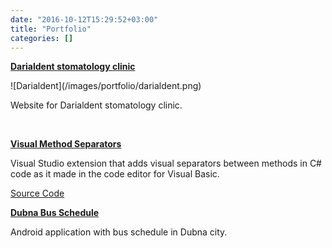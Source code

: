 ```yaml
---
date: "2016-10-12T15:29:52+03:00"
title: "Portfolio"
categories: []
---
```


[**Darialdent stomatology clinic**](http://www.darialdent.ru)

<span class="alignleft">
![Darialdent](/images/portfolio/darialdent.png)
</span>

Website for Darialdent stomatology clinic.



<div class="clearfix"></div>

<br>

[**Visual Method Separators**](https://visualstudiogallery.msdn.microsoft.com/f1e60b42-bc5b-4dbd-81ff-f84de46efc0f)

Visual Studio extension that adds visual separators between methods in C# code as it made in the code editor for Visual Basic.

[Source Code](https://github.com/rpeshkov/VisualMethodSeparators)

[**Dubna Bus Schedule**](https://play.google.com/store/apps/details?id=ru.rpeshkov.DubnaBusSchedule)

Android application with bus schedule in Dubna city.
